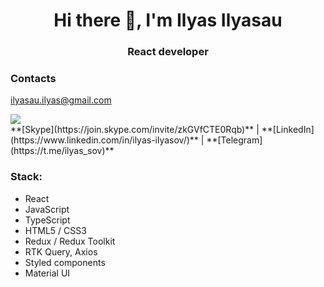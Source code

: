<h1 align="center">Hi there 👋, I'm Ilyas Ilyasau</h1>

<h3 align="center">React developer</h3>

### Contacts
ilyasau.ilyas@gmail.com </br>

<div id="badges">
  <a href="https://www.linkedin.com/in/ilyas-ilyasov/">
    <img src="https://img.shields.io/badge/LinkedIn-blue?style=for-the-badge&logo=linkedin&logoColor=white&color=blue
"/>
  </a>
</div>
**[Skype](https://join.skype.com/invite/zkGVfCTE0Rqb)** | **[LinkedIn](https://www.linkedin.com/in/ilyas-ilyasov/)** | **[Telegram](https://t.me/ilyas_sov)** 

### Stack:
- React
- JavaScript
- TypeScript
- HTML5 / CSS3
- Redux / Redux Toolkit
- RTK Query, Axios
- Styled components
- Material UI
